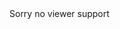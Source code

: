 

<noscript>
    Sorry no viewer support
</noscript>
<div id="root-{{ id }}" class="{{ class }}">
</div>
